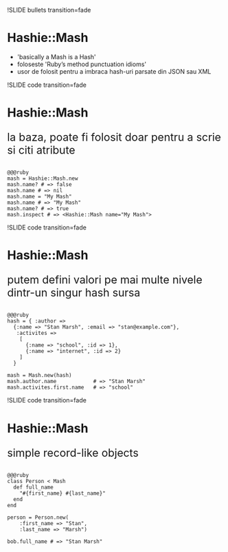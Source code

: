 !SLIDE bullets transition=fade

# Hashie::Mash

* 'basically a Mash is a Hash'
* foloseste 'Ruby’s method punctuation idioms'
* usor de folosit pentru a imbraca hash-uri parsate din JSON sau XML

!SLIDE code transition=fade

# Hashie::Mash

<p style="font-size: 25px; margin-bottom:30px;">la baza, poate fi folosit doar pentru a scrie si citi atribute</p>

    @@@ruby
    mash = Hashie::Mash.new
    mash.name? # => false
    mash.name # => nil
    mash.name = "My Mash"
    mash.name # => "My Mash"
    mash.name? # => true
    mash.inspect # => <Hashie::Mash name="My Mash">

!SLIDE code transition=fade

# Hashie::Mash

<p style="font-size: 25px; margin-bottom:30px;">putem defini valori pe  mai multe nivele dintr-un singur hash sursa</p>
  
    @@@ruby
    hash = { :author => 
      {:name => "Stan Marsh", :email => "stan@example.com"},
       :activites => 
        [
          {:name => "school", :id => 1}, 
          {:name => "internet", :id => 2}
        ]
      }

    mash = Mash.new(hash)
    mash.author.name            # => "Stan Marsh"
    mash.activites.first.name   # => "school"

!SLIDE code transition=fade

# Hashie::Mash

<p style="font-size: 25px; margin-bottom:30px;">simple record-like objects</p>

    @@@ruby
    class Person < Mash
      def full_name
        "#{first_name} #{last_name}"
      end
    end

    person = Person.new(
        :first_name => "Stan",
        :last_name => "Marsh")
        
    bob.full_name # => "Stan Marsh"
